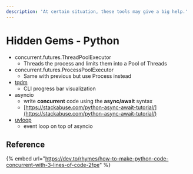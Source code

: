 ```yaml
---
description: 'At certain situation, these tools may give a big help.'
---
```


# Hidden Gems - Python

* concurrent.futures.ThreadPoolExecutor
  * Threads the process and limits them into a Pool of Threads
* concurrent.futures.ProcessPoolExecutor
  * Same with previous but use Process instead
* [tqdm](https://github.com/tqdm/tqdm)
  * CLI progress bar visualization
* asyncio
  * write **concurrent** code using the **async/await** syntax
  * [https://stackabuse.com/python-async-await-tutorial/](https://stackabuse.com/python-async-await-tutorial/)
* [uvloop](https://github.com/MagicStack/uvloop)
  * event loop on top of asyncio

## Reference

{% embed url="https://dev.to/rhymes/how-to-make-python-code-concurrent-with-3-lines-of-code-2fpe" %}



